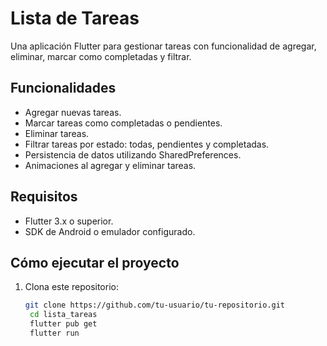 # Lista de Tareas

Una aplicación Flutter para gestionar tareas con funcionalidad de agregar, eliminar, marcar como completadas y filtrar.

## Funcionalidades
- Agregar nuevas tareas.
- Marcar tareas como completadas o pendientes.
- Eliminar tareas.
- Filtrar tareas por estado: todas, pendientes y completadas.
- Persistencia de datos utilizando SharedPreferences.
- Animaciones al agregar y eliminar tareas.

## Requisitos
- Flutter 3.x o superior.
- SDK de Android o emulador configurado.

## Cómo ejecutar el proyecto
1. Clona este repositorio:
   ```bash
   git clone https://github.com/tu-usuario/tu-repositorio.git
    cd lista_tareas
    flutter pub get
    flutter run

